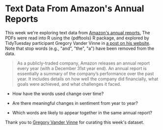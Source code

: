 # Text Data From Amazon's Annual Reports

This week we're exploring text data from 
[Amazon's annual reports.](https://ir.aboutamazon.com/annual-reports-proxies-and-shareholder-letters/default.aspx)
The PDFs were read into R using the {pdftools} R package, and explored by TidyTuesday
participant Gregory Vander Vinne in 
[a post on his website](https://gregoryvdvinne.github.io/Text-Mining-Amazon-Budgets.html).
Note that stop words (e.g., "and", "the", "a") have been removed from the data.

> As a publicly-traded company, Amazon releases an annual report every year (with a December 31st year end). An annual report is essentially a summary of the company’s performance over the past year. It includes details on how well the company did financially, what goals were achieved, and what challenges it faced.

- How have the words used change over time? 

- Are there meaningful changes in sentiment from year to year? 

- Which words are likely to appear together in the same annual report?

Thank you to [Gregory Vander Vinne](https://github.com/GregoryVdvinne) for curating this week's dataset.
